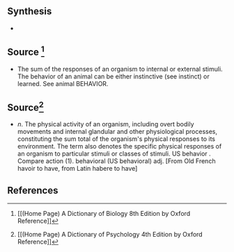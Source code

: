 ## Synthesis
- 
## Source [^1]
- The sum of the responses of an organism to internal or external stimuli. The behavior of an animal can be either instinctive (see instinct) or learned. See animal BEHAVIOR.
## Source[^2]
- $n$. The physical activity of an organism, including overt bodily movements and internal glandular and other physiological processes, constituting the sum total of the organism's physical responses to its environment. The term also denotes the specific physical responses of an organism to particular stimuli or classes of stimuli. US behavior . Compare action (1). behavioral (US behavioral) adj. \[From Old French havoir to have, from Latin habere to have]
## References

[^1]: [[(Home Page) A Dictionary of Biology 8th Edition by Oxford Reference]]
[^2]: [[(Home Page) A Dictionary of Psychology 4th Edition by Oxford Reference]]